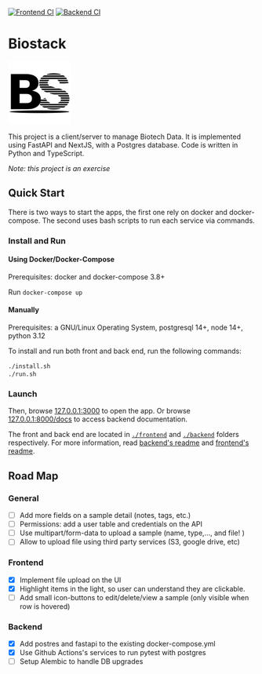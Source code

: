 
[![Frontend CI](https://github.com/berdal84/biostack/actions/workflows/node.js.yml/badge.svg)](https://github.com/berdal84/biostack/actions/workflows/node.js.yml)
[![Backend CI](https://github.com/berdal84/biostack/actions/workflows/python.yml/badge.svg)](https://github.com/berdal84/biostack/actions/workflows/python.yml)

# Biostack

<img src="https://github.com/berdal84/biostack/blob/main/frontend/public/biostack-logo.svg" height="128" />

This project is a client/server to manage Biotech Data. It is implemented using FastAPI and NextJS, with a Postgres database.
Code is written in Python and TypeScript.

_Note: this project is an exercise_

## Quick Start

There is two ways to start the apps, the first one rely on docker and docker-compose. The second uses bash scripts to run each service via commands.

### Install and Run
#### Using Docker/Docker-Compose

Prerequisites: docker and docker-compose 3.8+

Run `docker-compose up`

#### Manually

Prerequisites: a GNU/Linux Operating System, postgresql 14+, node 14+, python 3.12

To install and run both front and back end, run the following commands:

```
./install.sh
./run.sh
```

### Launch

Then, browse [127.0.0.1:3000](http://127.0.0.1:3000) to open the app.
Or browse [127.0.0.1:8000/docs](http://127.0.0.1:8000/docs) to access backend documentation.

The front and back end are located in [`./frontend`](./frontend) and [`./backend`](./backend) folders respectively.
For more information, read [backend's readme](./backend/README.md) and [frontend's readme](./frontend/README.md).

## Road Map

### General
- [ ] Add more fields on a sample detail (notes, tags, etc.)
- [ ] Permissions: add a user table and credentials on the API
- [ ] Use multipart/form-data to upload a sample (name, type,..., and file! )
- [ ] Allow to upload file using third party services (S3, google drive, etc)

### Frontend
- [x] Implement file upload on the UI
- [x] Highlight items in the light, so user can understand they are clickable.
- [ ] Add small icon-buttons to edit/delete/view a sample (only visible when row is hovered)

### Backend
- [x] Add postres and fastapi to the existing docker-compose.yml
- [x] Use Github Actions's services to run pytest with postgres
- [ ] Setup Alembic to handle DB upgrades
